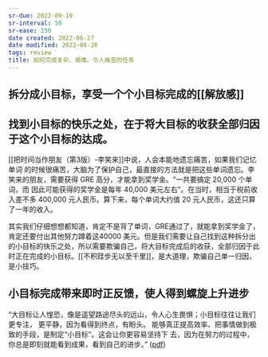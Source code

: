 ```yaml
---
sr-due: 2022-09-19
sr-interval: 59
sr-ease: 250
date created: 2022-06-27
date modified: 2022-08-20
tags: review
title: 如何完成复杂、艰难、令人痛苦的任务
---
```


## 拆分成小目标，享受一个个小目标完成的[[解放感]]

## 找到小目标的快乐之处，在于将大目标的收获全部归因于这个小目标的达成。

[[把时间当作朋友（第3版）-李笑来]]中说，人会本能地遗忘痛苦，如果我们记忆单词 的时候很痛苦，大脑为了保护自己，最直接的方法就是把这些单词遗忘。李笑来的朋友，需要获得 GRE 高分，才能拿到奖学金。“一共要搞定 20,000 个单词，而 因此可能获得的奖学金是每年 40,000 美元左右”。在当时，相当于税前收入差不多 400,000 元人民币。算下来，每个单词大约值 20 元人民币，这还只算了一年的收入。

其实我们仔细想想都知道，肯定不是背了单词，GRE通过了，就能拿到奖学金了，肯定还要付出其他努力蹲着这40000 美元。但是我们需要让自己找到这种拆分出的小目标的快乐之处，所以需要欺骗自己，将大目标完成后的收获，全部归因于此时正在完成的小目标。[[不积跬步无以至千里]]，是大道理，欺骗自己单一归因，是小技巧。

## 小目标完成带来即时正反馈，使人得到螺旋上升进步

“大目标让人惶恐，像是遥望路途尽头的远山，令人心生畏惧；小目标往往让我们更专注， 更平静，因为看得到终点，有盼头。 能够真正提高效率、把事情做到极致的手段，是制定“小目标”。这会让你更容易坚持下 去，因为在努力的过程中，你总是即刻就能看到成果，看到自己的进步。” ([pdf](zotero://open-pdf/library/items/3KYHZUGE?page=5&annotation=4DVLEWF9))
